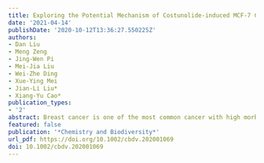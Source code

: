 ```yaml
---
title: Exploring the Potential Mechanism of Costunolide-induced MCF-7 Cells Apoptosis by Multi-spectroscopy, Molecular Docking and Cell Experiments
date: '2021-04-14'
publishDate: '2020-10-12T13:36:27.550225Z'
authors:
- Dan Liu
- Meng Zeng
- Jing-Wen Pi
- Mei-Jia Liu
- Wei-Zhe Ding
- Xue-Ying Mei
- Jian-Li Liu*
- Xiang-Yu Cao*
publication_types:
- '2'
abstract: Breast cancer is one of the most common cancer with high morbidity and mortality in women. This study aimed to explore the potential mechanism of costunolide inducing MCF‐7 cells apoptosis by multi‐spectroscopy, molecular docking, and cell experiments. The results manifested that costunolide interacted with calf thymus DNA (ct‐DNA) in a spontaneous manner, and the minor groove as the preferential binding mode. Furthermore, costunolide inhibited cell proliferation and colony formation. Hoechst 33258 staining showed that cell apoptosis induced by costunolide might be related to DNA damage. The apoptosis mechanism relied on regulating the protein expression of Bax, Bcl‐2, p53, Caspase‐3 and the activation of p38MAPK and nuclear factor κB (NF‐κB) pathways. This study will provide some experimental basis and potential therapeutic strategy for breast cancer treatment.
featured: false
publication: '*Chemistry and Biodiversity*'
url_pdf: https://doi.org/10.1002/cbdv.202001069
doi: 10.1002/cbdv.202001069
---
```


